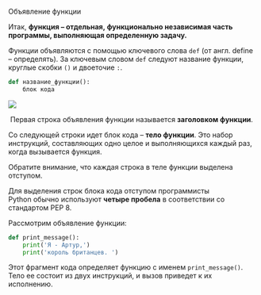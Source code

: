 Объявление функции

Итак, **функция – отдельная, функционально независимая часть программы, выполняющая определенную задачу.**

Функции объявляются с помощью ключевого слова `def` (от англ. define – определять). За ключевым словом `def` следуют название функции, круглые скобки `()` и двоеточие `:`.

```python
def название_функции():
    блок кода
```

![](https://ucarecdn.com/e40778ee-7365-4d20-b57d-bc43e5380dcc/)

  Первая строка объявления функции называется **заголовком функции**.

Со следующей строки идет блок кода – **тело функции**. Это набор инструкций, составляющих одно целое и выполняющихся каждый раз, когда вызывается функция.

Обратите внимание, что каждая строка в теле функции выделена отступом. 

Для выделения строк блока кода отступом программисты Python обычно используют **четыре пробела** в соответствии со стандартом PEP 8.

Рассмотрим объявление функции: 

```python
def print_message():
    print('Я - Артур,')
    print('король британцев. ')
```

Этот фрагмент кода определяет функцию с именем `print_message()`. Тело ее состоит из двух инструкций, и вызов приведет к их исполнению.